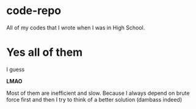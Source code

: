 # code-repo
All of my codes that I wrote when I was in High School.

# Yes all of them 
I guess

**LMAO**

Most of them are inefficient and slow.
Because I always depend on brute force first and then I try to think of a better solution (dambass indeed)
